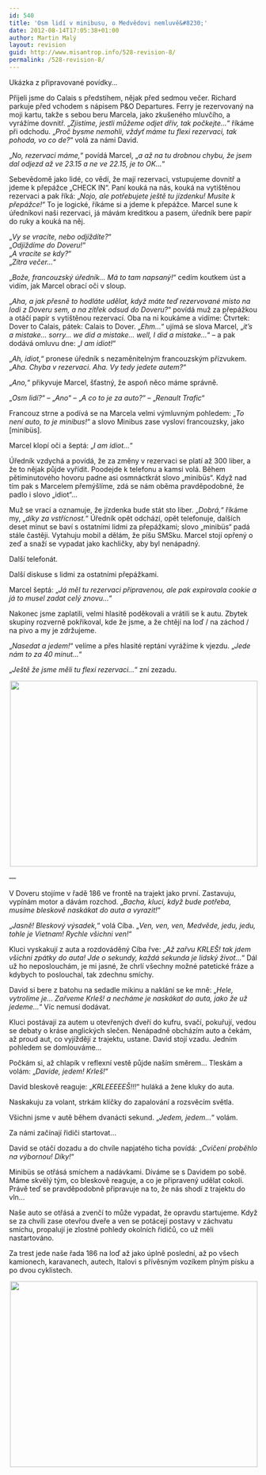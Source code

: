 ```yaml
---
id: 540
title: 'Osm lidí v minibusu, o Medvědovi nemluvě&#8230;'
date: 2012-08-14T17:05:38+01:00
author: Martin Malý
layout: revision
guid: http://www.misantrop.info/528-revision-8/
permalink: /528-revision-8/
---
```

Ukázka z připravované povídky&#8230;

<!--more-->

Přijeli jsme do Calais s předstihem, nějak před sedmou večer. Richard parkuje před vchodem s nápisem P&O Departures. Ferry je rezervovaný na moji kartu, takže s sebou beru Marcela, jako zkušeného mluvčího, a vyrážíme dovnitř. &#8222;_Zjistíme, jestli můžeme odjet dřív, tak počkejte&#8230;_&#8220; říkáme při odchodu. &#8222;_Proč bysme nemohli, vždyť máme tu flexi rezervaci, tak pohoda, vo co de?_&#8220; volá za námi David.

&#8222;_No, rezervaci máme,_&#8220; povídá Marcel, &#8222;_a až na tu drobnou chybu, že jsem dal odjezd až ve 23.15 a ne ve 22.15, je to OK&#8230;_&#8220;

Sebevědomě jako lidé, co vědí, že mají rezervaci, vstupujeme dovnitř a jdeme k přepážce &#8222;CHECK IN&#8220;. Paní kouká na nás, kouká na vytištěnou rezervaci a pak říká: &#8222;_Nojo, ale potřebujete ještě tu jízdenku! Musíte k přepážce!_&#8220; To je logické, říkáme si a jdeme k přepážce. Marcel sune k úředníkovi naši rezervaci, já mávám kreditkou a pasem, úředník bere papír do ruky a kouká na něj.

&#8222;_Vy se vracíte, nebo odjíždíte?_&#8220;  
&#8222;_Odjíždíme do Doveru!_&#8220;  
&#8222;_A vracíte se kdy?_&#8220;  
&#8222;_Zítra večer&#8230;_&#8220;

&#8222;_Bože, francouzský úředník&#8230; Má to tam napsaný!_&#8220; cedím koutkem úst a vidím, jak Marcel obrací oči v sloup.

&#8222;_Aha, a jak přesně to hodláte udělat, když máte teď rezervované místo na lodi z Doveru sem, a na zítřek odsud do Doveru?_&#8220; povídá muž za přepážkou a otáčí papír s vytištěnou rezervací. Oba na ni koukáme a vidíme: Čtvrtek: Dover to Calais, pátek: Calais to Dover. &#8222;_Ehm&#8230;_&#8220; ujímá se slova Marcel, &#8222;_it&#8217;s a mistake&#8230; sorry&#8230; we did a mistake&#8230; well, I did a mistake&#8230;_&#8220; &#8211; a pak dodává omluvu dne: &#8222;_I am idiot!_&#8220;

&#8222;_Ah, idiot,_&#8220; pronese úředník s nezaměnitelným francouzským přízvukem. &#8222;_Aha. Chyba v rezervaci. Aha. Vy tedy jedete autem?_&#8220;

&#8222;_Ano,_&#8220; přikyvuje Marcel, šťastný, že aspoň něco máme správně.

&#8222;_Osm lidí?_&#8220; &#8211; &#8222;_Ano_&#8220; &#8211; &#8222;_A co to je za auto?_&#8220; &#8211; &#8222;_Renault Trafic_&#8220;

Francouz strne a podívá se na Marcela velmi výmluvným pohledem: &#8222;_To není auto, to je minibus!_&#8220; a slovo Minibus zase vysloví francouzsky, jako [minibüs].

Marcel klopí oči a šeptá: &#8222;_I am idiot&#8230;_&#8220;

Úředník vzdychá a povídá, že za změny v rezervaci se platí až 300 liber, a že to nějak půjde vyřídit. Poodejde k telefonu a kamsi volá. Během pětiminutového hovoru padne asi osmnáctkrát slovo &#8222;minibüs&#8220;. Když nad tím pak s Marcelem přemýšlíme, zdá se nám oběma pravděpodobné, že padlo i slovo &#8222;idiot&#8220;&#8230;

Muž se vrací a oznamuje, že jízdenka bude stát sto liber. &#8222;_Dobrá,_&#8220; říkáme my, &#8222;_díky za vstřícnost._&#8220; Úředník opět odchází, opět telefonuje, dalších deset minut se baví s ostatními lidmi za přepážkami; slovo &#8222;minibüs&#8220; padá stále častěji. Vytahuju mobil a dělám, že píšu SMSku. Marcel stojí opřený o zeď a snaží se vypadat jako kachličky, aby byl nenápadný.

Další telefonát.

Další diskuse s lidmi za ostatními přepážkami.

Marcel šeptá: &#8222;_Já měl tu rezervaci připravenou, ale pak expirovala cookie a já to musel zadat celý znovu&#8230;_&#8220;

Nakonec jsme zaplatili, velmi hlasitě poděkovali a vrátili se k autu. Zbytek skupiny rozverně pokřikoval, kde že jsme, a že chtějí na loď / na záchod / na pivo a my je zdržujeme.

&#8222;_Nasedat a jedem!_&#8220; velíme a přes hlasité reptání vyrážíme k vjezdu. &#8222;_Jede nám to za 40 minut&#8230;_&#8220;

&#8222;_Ještě že jsme měli tu flexi rezervaci&#8230;_&#8220; zní zezadu.

<p style="text-align: center;">
  <a href="http://www.misantrop.info/osm-lidi-v-minibusu-o-medvedovi-nemluve/wp_000089/" rel="attachment wp-att-535"><img class="aligncenter size-medium wp-image-535" title="Podvečerní Dover" src="http://www.misantrop.info/wp-content/uploads/2012/08/WP_000089-500x375.jpg" alt="" width="500" height="375" srcset="https://www.misantrop.info/wp-content/uploads/2012/08/WP_000089-500x375.jpg 500w, https://www.misantrop.info/wp-content/uploads/2012/08/WP_000089-200x150.jpg 200w, https://www.misantrop.info/wp-content/uploads/2012/08/WP_000089-1024x768.jpg 1024w, https://www.misantrop.info/wp-content/uploads/2012/08/WP_000089.jpg 1632w" sizes="(max-width: 500px) 100vw, 500px" /></a>
</p>

&#8212;

V Doveru stojíme v řadě 186 ve frontě na trajekt jako první. Zastavuju, vypínám motor a dávám rozchod. &#8222;_Bacha, kluci, když bude potřeba, musíme bleskově naskákat do auta a vyrazit!_&#8220;

&#8222;_Jasně! Bleskový výsadek,_&#8220; volá Cíba. &#8222;_Ven, ven, ven, Medvěde, jedu, jedu, tohle je Vietnam! Rychle všichni ven!_&#8220;

Kluci vyskakují z auta a rozdováděný Cíba řve: &#8222;_Až zařvu KRLEŠ! tak jdem všichni zpátky do auta! Jde o sekundy, každá sekunda je lidský život&#8230;_&#8220; Dál už ho neposlouchám, je mi jasné, že chrlí všechny možné patetické fráze a kdybych to poslouchal, tak zdechnu smíchy.

David si bere z batohu na sedadle mikinu a naklání se ke mně: &#8222;_Hele, vytrolíme je&#8230; Zařveme Krleš! a necháme je naskákat do auta, jako že už jedeme&#8230;_&#8220; Víc nemusí dodávat.

Kluci postávají za autem u otevřených dveří do kufru, svačí, pokuřují, vedou se debaty o kráse anglických slečen. Nenápadně obcházím auto a čekám, až proud aut, co vyjíždějí z trajektu, ustane. David stojí vzadu. Jedním pohledem se domlouváme&#8230;

Počkám si, až chlapík v reflexní vestě půjde naším směrem&#8230; Tleskám a volám: &#8222;_Davide, jedem! Krleš!_&#8220;

David bleskově reaguje: &#8222;_KRLEEEEEŠ!!!_&#8220; huláká a žene kluky do auta.

Naskakuju za volant, strkám klíčky do zapalování a rozsvěcím světla.

Všichni jsme v autě během dvanácti sekund. &#8222;_Jedem, jedem&#8230;_&#8220; volám.

Za námi začínají řidiči startovat&#8230;

David se otáčí dozadu a do chvíle napjatého ticha povídá: &#8222;_Cvičení proběhlo na výbornou! Díky!_&#8220;

Minibüs se otřásá smíchem a nadávkami. Díváme se s Davidem po sobě. Máme skvělý tým, co bleskově reaguje, a co je připravený udělat cokoli. Právě teď se pravděpodobně připravuje na to, že nás shodí z trajektu do vln&#8230;

Naše auto se otřásá a zvenčí to může vypadat, že opravdu startujeme. Když se za chvíli zase otevřou dveře a ven se potácejí postavy v záchvatu smíchu, propalují je zlostné pohledy okolních řidičů, co už měli nastartováno.

Za trest jede naše řada 186 na loď až jako úplně poslední, až po všech kamionech, karavanech, autech, Italovi s přívěsným vozíkem plným písku a po dvou cyklistech.

<p style="text-align: center;">
  <a href="http://www.misantrop.info/osm-lidi-v-minibusu-o-medvedovi-nemluve/wp_000081/" rel="attachment wp-att-534"><img class="aligncenter" title="Dover" src="http://www.misantrop.info/wp-content/uploads/2012/08/WP_000081-500x375.jpg" alt="" width="500" height="375" /></a>
</p>